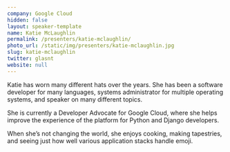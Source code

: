 ```yaml
---
company: Google Cloud
hidden: false
layout: speaker-template
name: Katie McLaughlin
permalink: /presenters/katie-mclaughlin/
photo_url: /static/img/presenters/katie-mclaughlin.jpg
slug: katie-mclaughlin
twitter: glasnt
website: null
---
```


Katie has worn many different hats over the years. She has been a software developer for many languages, systems administrator for multiple operating systems, and speaker on many different topics.

She is currently a Developer Advocate for Google Cloud, where she helps improve the experience of the platform for Python and Django developers. 

When she’s not changing the world, she enjoys cooking, making tapestries, and seeing just how well various application stacks handle emoji.
